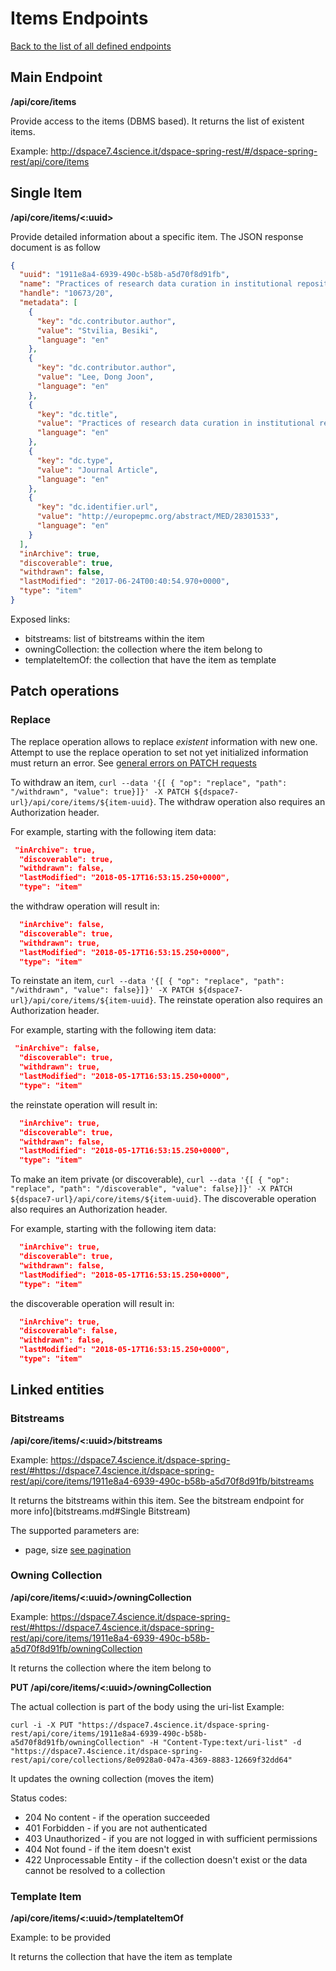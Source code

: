 # Items Endpoints
[Back to the list of all defined endpoints](endpoints.md)

## Main Endpoint
**/api/core/items**   

Provide access to the items (DBMS based). It returns the list of existent items.

Example: <http://dspace7.4science.it/dspace-spring-rest/#/dspace-spring-rest/api/core/items>

## Single Item
**/api/core/items/<:uuid>**

Provide detailed information about a specific item. The JSON response document is as follow
```json
{
  "uuid": "1911e8a4-6939-490c-b58b-a5d70f8d91fb",
  "name": "Practices of research data curation in institutional repositories: A qualitative view from repository staff",
  "handle": "10673/20",
  "metadata": [
    {
      "key": "dc.contributor.author",
      "value": "Stvilia, Besiki",
      "language": "en"
    },
    {
      "key": "dc.contributor.author",
      "value": "Lee, Dong Joon",
      "language": "en"
    },
    {
      "key": "dc.title",
      "value": "Practices of research data curation in institutional repositories: A qualitative view from repository staff",
      "language": "en"
    },
    {
      "key": "dc.type",
      "value": "Journal Article",
      "language": "en"
    },
    {
      "key": "dc.identifier.url",
      "value": "http://europepmc.org/abstract/MED/28301533",
      "language": "en"
    }
  ],
  "inArchive": true,
  "discoverable": true,
  "withdrawn": false,
  "lastModified": "2017-06-24T00:40:54.970+0000",
  "type": "item"
}
```

Exposed links:
* bitstreams: list of bitstreams within the item
* owningCollection: the collection where the item belong to
* templateItemOf: the collection that have the item as template
 
## Patch operations

### Replace
The replace operation allows to replace *existent* information with new one. Attempt to use the replace operation to set not yet initialized information must return an error. See [general errors on PATCH requests](patch.md)

To withdraw an item, `curl --data '{[ { "op": "replace", "path": "/withdrawn", "value": true}]}' -X PATCH ${dspace7-url}/api/core/items/${item-uuid}`.  The withdraw operation also requires an Authorization header.

For example, starting with the following item data:
```json
 "inArchive": true,
  "discoverable": true,
  "withdrawn": false,
  "lastModified": "2018-05-17T16:53:15.250+0000",
  "type": "item"
```
the withdraw operation will result in:
```json
  "inArchive": false,
  "discoverable": true,
  "withdrawn": true,
  "lastModified": "2018-05-17T16:53:15.250+0000",
  "type": "item"
```

To reinstate an item, `curl --data '{[ { "op": "replace", "path": "/withdrawn", "value": false}]}' -X PATCH ${dspace7-url}/api/core/items/${item-uuid}`.  The reinstate operation also requires an Authorization header.

For example, starting with the following item data:
```json
 "inArchive": false,
  "discoverable": true,
  "withdrawn": true,
  "lastModified": "2018-05-17T16:53:15.250+0000",
  "type": "item"
```
the reinstate operation will result in:
```json
  "inArchive": true,
  "discoverable": true,
  "withdrawn": false,
  "lastModified": "2018-05-17T16:53:15.250+0000",
  "type": "item"
```

To make an item private (or discoverable), `curl --data '{[ { "op": "replace", "path": "/discoverable", "value": false}]}' -X PATCH ${dspace7-url}/api/core/items/${item-uuid}`.  The discoverable operation also requires an Authorization header.


For example, starting with the following item data:
```json
  "inArchive": true,
  "discoverable": true,
  "withdrawn": false,
  "lastModified": "2018-05-17T16:53:15.250+0000",
  "type": "item"
```
the discoverable operation will result in:
```json
  "inArchive": true,
  "discoverable": false,
  "withdrawn": false,
  "lastModified": "2018-05-17T16:53:15.250+0000",
  "type": "item"
```
## Linked entities
### Bitstreams
**/api/core/items/<:uuid>/bitstreams**

Example: <https://dspace7.4science.it/dspace-spring-rest/#https://dspace7.4science.it/dspace-spring-rest/api/core/items/1911e8a4-6939-490c-b58b-a5d70f8d91fb/bitstreams>

It returns the bitstreams within this item. See the bitstream endpoint for more info](bitstreams.md#Single Bitstream)

The supported parameters are:
* page, size [see pagination](README.md#Pagination)

### Owning Collection
**/api/core/items/<:uuid>/owningCollection**

Example: <https://dspace7.4science.it/dspace-spring-rest/#https://dspace7.4science.it/dspace-spring-rest/api/core/items/1911e8a4-6939-490c-b58b-a5d70f8d91fb/owningCollection>

It returns the collection where the item belong to

**PUT /api/core/items/<:uuid>/owningCollection**

The actual collection is part of the body using the uri-list
Example:

```curl -i -X PUT "https://dspace7.4science.it/dspace-spring-rest/api/core/items/1911e8a4-6939-490c-b58b-a5d70f8d91fb/owningCollection" -H "Content-Type:text/uri-list" -d "https://dspace7.4science.it/dspace-spring-rest/api/core/collections/8e0928a0-047a-4369-8883-12669f32dd64"```

It updates the owning collection (moves the item)

Status codes:
* 204 No content - if the operation succeeded
* 401 Forbidden - if you are not authenticated
* 403 Unauthorized - if you are not logged in with sufficient permissions
* 404 Not found - if the item doesn't exist
* 422 Unprocessable Entity - if the collection doesn't exist or the data cannot be resolved to a collection

### Template Item
**/api/core/items/<:uuid>/templateItemOf**

Example: to be provided

It returns the collection that have the item as template
